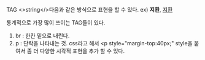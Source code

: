TAG 
<>string</>다음과 같은 방식으로 표현을 할 수 있다.
ex) <strong>지환</strong>, <u>지환</u> 

통계적으로 가장 많이 쓰이는 TAG들이 있다. 
1. br : 한칸 밑으로 내린다.
2. p : 단락을 나타내는 것.
css라고 해서 <p style="margin-top:40px;" style을 붙여서 좀 더 다양한 시각적 표현을 추가 할 수 있다.
